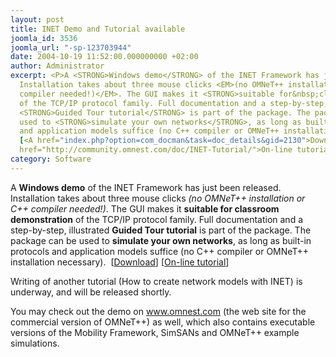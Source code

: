 ```yaml
---
layout: post
title: INET Demo and Tutorial available
joomla_id: 3536
joomla_url: "-sp-123703944"
date: 2004-10-19 11:52:00.000000000 +02:00
author: Administrator
excerpt: <P>A <STRONG>Windows demo</STRONG> of the INET Framework has just been released.
  Installation takes about three mouse clicks <EM>(no OMNeT++ installation or C++
  compiler needed!)</EM>. The GUI makes it <STRONG>suitable for&nbsp;classroom demonstration</STRONG>
  of the TCP/IP protocol family. Full documentation and a step-by-step, illustrated
  <STRONG>Guided Tour tutorial</STRONG> is part of the package. The package can be
  used to <STRONG>simulate your own networks</STRONG>, as long as built-in protocols
  and application models suffice (no C++ compiler or OMNeT++ installation necessary).&nbsp;
  [<A href="index.php?option=com_docman&task=doc_details&gid=2130">Download</A>] [<A
  href="http://community.omnest.com/doc/INET-Tutorial/">On-line tutorial</A>]</P>
category: Software
---
```

<P>A <STRONG>Windows demo</STRONG> of the INET Framework has just been released. Installation takes about three mouse clicks <EM>(no OMNeT++ installation or C++ compiler needed!)</EM>. The GUI makes it <STRONG>suitable for&nbsp;classroom demonstration</STRONG> of the TCP/IP protocol family. Full documentation and a step-by-step, illustrated <STRONG>Guided Tour tutorial</STRONG> is part of the package. The package can be used to <STRONG>simulate your own networks</STRONG>, as long as built-in protocols and application models suffice (no C++ compiler or OMNeT++ installation necessary).&nbsp; [<A href="index.php?option=com_docman&task=doc_details&gid=2130">Download</A>] [<A href="http://community.omnest.com/doc/INET-Tutorial/">On-line tutorial</A>]</P><P>Writing of another tutorial (How to create network models with INET) is underway, and will be released shortly.</P><P>You may check out the demo on <A href="http://www.omnest.com">www.omnest.com</A>&nbsp;(the web site for the commercial version of OMNeT++) as well,&nbsp;which also contains executable versions of the Mobility Framework, SimSANs and OMNeT++ example simulations.</P>

